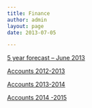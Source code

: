 ```yaml
---
title: Finance
author: admin
layout: page
date: 2013-07-05

---
```

[5 year forecast &#8211; June 2013][1]

[Accounts 2012-2013][2]

[Accounts 2013-2014][3]

[Accounts 2014 -2015][4]

 [1]: http://www.douglascrescentgardensassociation.org.uk/wp-content/uploads/2013/07/5_Year_forecastJune13.xls
 [2]: http://www.douglascrescentgardensassociation.org.uk/wp-content/uploads/2013/07/Accounts2012-2013.pdf
 [3]: http://www.douglascrescentgardensassociation.org.uk/wp-content/uploads/2013/07/2014-DCGA-Accounts.pdf
 [4]: http://www.douglascrescentgardensassociation.org.uk/wp-content/uploads/2015/07/2015-DCGA-Accounts-Signed.pdf